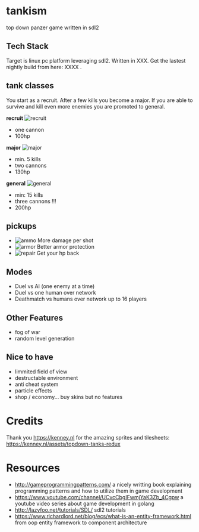 # tankism
top down panzer game written in sdl2

## Tech Stack
Target is linux pc platform leveraging sdl2. Written in XXX. Get the lastest nightly build from here: XXXX . 

## tank classes
 
You start as a recruit. After a few kills you become a major. If you are able to survive and kill even more enemies you are promoted to general. 

__recruit__
 ![recruit](https://raw.githubusercontent.com/co0p/tankism/master/docs/recruit.png)

 * one cannon
 * 100hp 

__major__
 ![major](https://raw.githubusercontent.com/co0p/tankism/master/docs/major.png)

 * min. 5 kills
 * two cannons
 * 130hp

__general__
 ![general](https://raw.githubusercontent.com/co0p/tankism/master/docs/general.png)
 
 * min: 15 kills
 * three cannons !!!
 * 200hp 

## pickups

 * ![ammo](https://raw.githubusercontent.com/co0p/tankism/master/docs/pickup_ammo.png) More damage per shot
 * ![armor](https://raw.githubusercontent.com/co0p/tankism/master/docs/pickup_armor.png) Better armor protection
 * ![repair](https://raw.githubusercontent.com/co0p/tankism/master/docs/pickup_repair.png) Get your hp back

## Modes
 
 * Duel vs AI (one enemy at a time)
 * Duel vs one human over network
 * Deathmatch vs humans over network up to 16 players


## Other Features

* fog of war
* random level generation

  
## Nice to have
 
 * limmited field of view
 * destructable environment 
 * anti cheat system
 * particle effects
 * shop / economy... buy skins but no features


# Credits

Thank you https://kenney.nl for the amazing sprites and tilesheets: https://kenney.nl/assets/topdown-tanks-redux


# Resources

 * http://gameprogrammingpatterns.com/ a nicely writting book explaining programming patterns and how to utilize them in game development
 * https://www.youtube.com/channel/UCvcCbgIFwmjYaK3Zb_4Cgpw a youtube video series about game development in golang
 * http://lazyfoo.net/tutorials/SDL/ sdl2 tutorials
 * https://www.richardlord.net/blog/ecs/what-is-an-entity-framework.html from oop entity framework to component architecture

